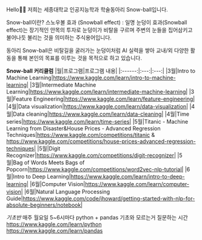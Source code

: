 Hello👋👋 저희는 세종대학교 인공지능학과 학술동아리 Snow-ball입니다.

Snow-ball이란?
스노우볼 효과 (Snowball effect) : 일명 눈덩이 효과(Snowball effect)는 장기적인 안목의 투자로 눈덩이가 비탈을 구르며 주변의 눈들을 집어삼키고 불어나듯 불리는 것을 의미하는 주식용어입니다.

동아리 Snow-ball은 비탈길을 굴러가는 눈덩이처럼 AI 실력을 쌓아 교내/외 다양한 활동을 통해 본인의 목표를 이루는 것을 목적으로 하고 있습니다. 

**Snow-ball 커리큘럼**
|월|프로그램|프로그램 내용|
|:------:|:---:|:---:|
|3월|Intro to Machine Learning|https://www.kaggle.com/learn/intro-to-machine-learning|
|3월|Intermediate Machine Learning|https://www.kaggle.com/learn/intermediate-machine-learning|
|3월|Feature Engineering|https://www.kaggle.com/learn/feature-engineering|
|4월|Data visualization|https://www.kaggle.com/learn/data-visualization|
|4월|Data cleaning|https://www.kaggle.com/learn/data-cleaning|
|4월|Time series|https://www.kaggle.com/learn/time-series|
|5월|Titanic - Machine Learning from Disaster&House Prices - Advanced Regression Techniques|https://www.kaggle.com/competitions/titanic & https://www.kaggle.com/competitions/house-prices-advanced-regression-techniques|
|5월|Digit Recognizer|https://www.kaggle.com/competitions/digit-recognizer|
|5월|Bag of Words Meets Bags of Popcorn|https://www.kaggle.com/competitions/word2vec-nlp-tutorial|
|6월|Intro to Deep Learning|https://www.kaggle.com/learn/intro-to-deep-learning|
|6월|Computer Vision|https://www.kaggle.com/learn/computer-vision|
|6월|Natural Language Processing Guide|https://www.kaggle.com/code/jhoward/getting-started-with-nlp-for-absolute-beginners/notebook|
 
 *기초반*
 매주 월요일 5~6시마다 python + pandas 기초와 모르는거 질문하는 시간
 https://www.kaggle.com/learn/python
 https://www.kaggle.com/learn/pandas


